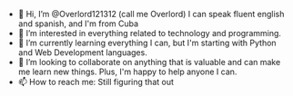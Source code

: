 - 👋 Hi, I’m @Overlord121312 (call me Overlord) I can speak fluent english and spanish, and I'm from Cuba
- 👀 I’m interested in everything related to technology and programming.
- 🌱 I’m currently learning everything I can, but I'm starting with Python and Web Development languages.
- 💞️ I’m looking to collaborate on anything that is valuable and can make me learn new things. Plus, I'm happy to help anyone I can.
- 📫 How to reach me: Still figuring that out
